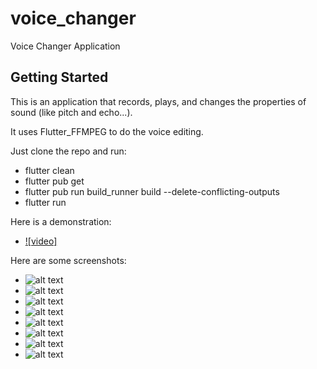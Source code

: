 # voice_changer

Voice Changer Application

## Getting Started

This is an application that records, plays, and changes the properties of sound (like pitch and echo...).

It uses Flutter_FFMPEG to do the voice editing.

Just clone the repo and run:

- flutter clean
- flutter pub get
- flutter pub run build_runner build --delete-conflicting-outputs
- flutter run

Here is a demonstration:

- [![video]](https://user-images.githubusercontent.com/49842031/140171113-976a0eca-0afe-4b72-9fa6-a3aeeb849471.mp4)



Here are some screenshots:

- ![alt text](https://github.com/Haidar0096/Voice-Changer/blob/master/screenshots/Screenshot%20from%202021-11-03%2018-31-43.png?raw=true)
- ![alt text](https://github.com/Haidar0096/Voice-Changer/blob/master/screenshots/Screenshot%20from%202021-11-03%2018-31-53.png?raw=true)
- ![alt text](https://github.com/Haidar0096/Voice-Changer/blob/master/screenshots/Screenshot%20from%202021-11-03%2018-32-12.png?raw=true)
- ![alt text](https://github.com/Haidar0096/Voice-Changer/blob/master/screenshots/Screenshot%20from%202021-11-03%2018-32-32.png?raw=true)
- ![alt text](https://github.com/Haidar0096/Voice-Changer/blob/master/screenshots/Screenshot%20from%202021-11-03%2018-33-11.png?raw=true)
- ![alt text](https://github.com/Haidar0096/Voice-Changer/blob/master/screenshots/Screenshot%20from%202021-11-03%2018-33-34.png?raw=true)
- ![alt text](https://github.com/Haidar0096/Voice-Changer/blob/master/screenshots/Screenshot%20from%202021-11-03%2018-33-57.png?raw=true)
- ![alt text](https://github.com/Haidar0096/Voice-Changer/blob/master/screenshots/Screenshot%20from%202021-11-03%2018-34-02.png?raw=true)
